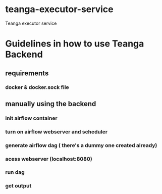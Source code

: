 # teanga-executor-service
Teanga executor service
# Guidelines in how to use Teanga Backend
## requirements
### docker & docker.sock file

## manually using the backend 
### init airflow container
### turn on airflow webserver and scheduler
### generate airflow dag ( there's a dummy one created already)
### acess webserver (localhost:8080)
### run dag
### get output
